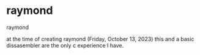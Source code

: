 # raymond
raymond


at the time of creating raymond (Friday, October 13, 2023) this and a basic dissasembler are the only c experience I have.
